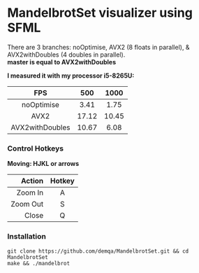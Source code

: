 # MandelbrotSet visualizer using SFML

There are 3 branches: noOptimise, AVX2 (8 floats in parallel),
& AVX2withDoubles (4 doubles in parallel).<br>
**master is equal to AVX2withDoubles**


**I measured it with my processor i5-8265U:**

| FPS              |  500  |  1000 |
| :--------------: | :---: | :---: |
| noOptimise       | 3.41  | 1.75  |
| AVX2             | 17.12 | 10.45 |
| AVX2withDoubles  | 10.67 | 6.08  |

### Control Hotkeys

**Moving: HJKL or arrows**

| Action   |  Hotkey |
|   ---:   |  :---:  |
| Zoom In  |    A    |
| Zoom Out |    S    |
| Close    |    Q    | 


### Installation

```
git clone https://github.com/demqa/MandelbrotSet.git && cd MandelbrotSet
make && ./mandelbrot
```

